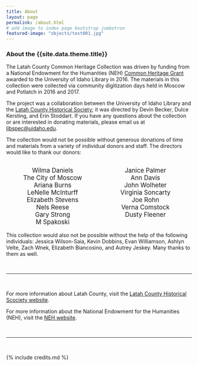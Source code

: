 ```yaml
---
title: About
layout: page
permalink: /about.html
# add image to index page bootstrap jumbotron
featured-image: "objects/test001.jpg"
---
```

<h3>About the {{site.data.theme.title}}</h3>
<p>The Latah County Common Heritage Collection was driven by funding from a National Endowment for the Humanities (NEH) <a href="https://www.neh.gov/grants/preservation/common-heritage"> Common Heritage Grant</a> awarded to the University of Idaho Library in 2016. The materials in this collection were collected via community digitization days held in Moscow and Potlatch in 2016 and 2017. </p>
<p>The project was a collaboration between the University of Idaho Library and the <a href="https://www.latahcountyhistoricalsociety.org/">Latah County Historical Society</a>; it was directed by Devin Becker, Dulce Kersting, and Erin Stoddart.  If you have any questions about the collection or are interested in donating materials, please email us at <a href="mailto:libspec@uidaho.edu">libspec@uidaho.edu</a>.</p>
<p>The collection would not be possible without generous donations of time and materials from a variety of individual donors and staff. The directors would like to thank our donors: <p style="width:50%;font-size:larger;text-align:center;float:left;">Wilma Daniels<br /> The City of Moscow<br /> Ariana Burns<br /> LeNelle McInturff<br /> Elizabeth Stevens<br /> Nels Reese<br />  Gary Strong<br /> M Spakoski</p><p style="width:50%;font-size:larger;text-align:center;float:left;"> Janice Palmer<br /> Ann Davis<br /> John Wolheter<br /> Virginia Soncarty<br /> Joe Rohn<br /> Verna Comstock <br/> Dusty Fleener<br/> <br/> </p>
<p><br/> </p>
<hr />
<p>This collection would also not be possible without the help of the following individuals: Jessica Wilson-Saia, Kevin Dobbins, Evan Williamson, Ashlyn Velte, Zach Wnek,  Elizabeth Biancosino, and Autrey Jeskey. Many thanks to them as well. </p>

<br>
<hr>
<br>
<p>For more information about Latah County, visit the <a href="https://www.latahcountyhistoricalsociety.org/">Latah County Historical Scociety website</a>.</p>
<p>For more information about the National Endowment for the Humanities (NEH), visit the <a href="https://www.latahcountyhistoricalsociety.org/">NEH website</a>.</p>
<br>
<hr>
<br>

{% include credits.md %}
